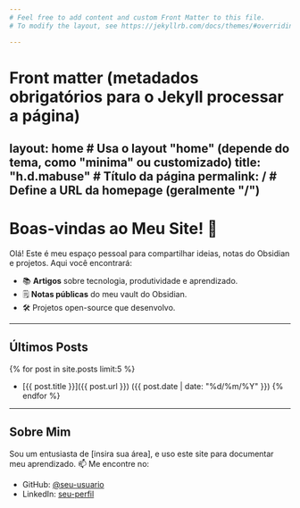 ```yaml
---
# Feel free to add content and custom Front Matter to this file.
# To modify the layout, see https://jekyllrb.com/docs/themes/#overriding-theme-defaults

---
```

# Front matter (metadados obrigatórios para o Jekyll processar a página)
layout: home  # Usa o layout "home" (depende do tema, como "minima" ou customizado)
title: "h.d.mabuse"  # Título da página
permalink: /  # Define a URL da homepage (geralmente "/")
---
# Boas-vindas ao Meu Site! 👋

Olá! Este é meu espaço pessoal para compartilhar ideias, notas do Obsidian e projetos.
Aqui você encontrará:

- 📚 **Artigos** sobre tecnologia, produtividade e aprendizado.
- 🗒️ **Notas públicas** do meu vault do Obsidian.
- 🛠️ Projetos open-source que desenvolvo.

---

## Últimos Posts

{% for post in site.posts limit:5 %}
- [{{ post.title }}]({{ post.url }}) ({{ post.date | date: "%d/%m/%Y" }})
{% endfor %}

---

## Sobre Mim

Sou um entusiasta de [insira sua área], e uso este site para documentar meu aprendizado.
📫 Me encontre no:
- GitHub: [@seu-usuario](https://github.com/seu-usuario)
- LinkedIn: [seu-perfil](https://linkedin.com/in/seu-perfil)
